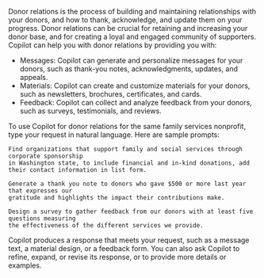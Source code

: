 Donor relations is the process of building and maintaining relationships with your donors, and how to thank, acknowledge, and update them on your progress. Donor relations can be crucial for retaining and increasing your donor base, and for creating a loyal and engaged community of supporters. Copilot can help you with donor relations by providing you with:

- Messages: Copilot can generate and personalize messages for your donors, such as thank-you notes, acknowledgments, updates, and appeals.
- Materials: Copilot can create and customize materials for your donors, such as newsletters, brochures, certificates, and cards.
- Feedback: Copilot can collect and analyze feedback from your donors, such as surveys, testimonials, and reviews.

To use Copilot for donor relations for the same family services nonprofit, type your request in natural language. Here are sample prompts:

```  
Find organizations that support family and social services through corporate sponsorship 
in Washington state, to include financial and in-kind donations, add their contact information in list form.
```

```
Generate a thank you note to donors who gave $500 or more last year that expresses our 
gratitude and highlights the impact their contributions make.
```

```
Design a survey to gather feedback from our donors with at least five questions measuring 
the effectiveness of the different services we provide.
```

Copilot produces a response that meets your request, such as a message text, a material design, or a feedback form. You can also ask Copilot to refine, expand, or revise its response, or to provide more details or examples.
